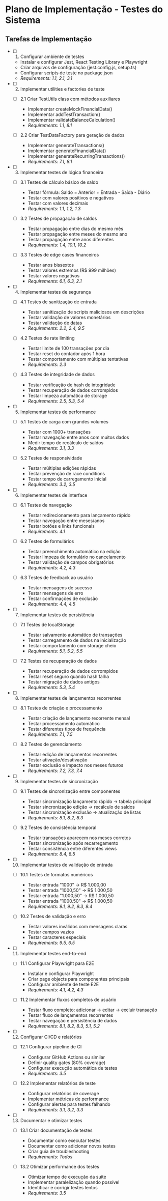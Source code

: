 # Plano de Implementação - Testes do Sistema

## Tarefas de Implementação

- [ ] 1. Configurar ambiente de testes
  - Instalar e configurar Jest, React Testing Library e Playwright
  - Criar arquivos de configuração (jest.config.js, setup.ts)
  - Configurar scripts de teste no package.json
  - _Requirements: 1.1, 2.1, 3.1_

- [ ] 2. Implementar utilities e factories de teste
  - [ ] 2.1 Criar TestUtils class com métodos auxiliares
    - Implementar createMockFinancialData()
    - Implementar addTestTransaction()
    - Implementar validateBalanceCalculation()
    - _Requirements: 1.1, 8.1_

  - [ ] 2.2 Criar TestDataFactory para geração de dados
    - Implementar generateTransactions()
    - Implementar generateFinancialData()
    - Implementar generateRecurringTransactions()
    - _Requirements: 7.1, 8.1_

- [ ] 3. Implementar testes de lógica financeira
  - [ ] 3.1 Testes de cálculo básico de saldo
    - Testar fórmula: Saldo = Anterior + Entrada - Saída - Diário
    - Testar com valores positivos e negativos
    - Testar com valores decimais
    - _Requirements: 1.1, 1.2, 1.3_

  - [ ] 3.2 Testes de propagação de saldos
    - Testar propagação entre dias do mesmo mês
    - Testar propagação entre meses do mesmo ano
    - Testar propagação entre anos diferentes
    - _Requirements: 1.4, 10.1, 10.2_

  - [ ] 3.3 Testes de edge cases financeiros
    - Testar anos bissextos
    - Testar valores extremos (R$ 999 milhões)
    - Testar valores negativos
    - _Requirements: 6.1, 6.3, 2.1_

- [ ] 4. Implementar testes de segurança
  - [ ] 4.1 Testes de sanitização de entrada
    - Testar sanitização de scripts maliciosos em descrições
    - Testar validação de valores monetários
    - Testar validação de datas
    - _Requirements: 2.2, 2.4, 9.5_

  - [ ] 4.2 Testes de rate limiting
    - Testar limite de 100 transações por dia
    - Testar reset do contador após 1 hora
    - Testar comportamento com múltiplas tentativas
    - _Requirements: 2.3_

  - [ ] 4.3 Testes de integridade de dados
    - Testar verificação de hash de integridade
    - Testar recuperação de dados corrompidos
    - Testar limpeza automática de storage
    - _Requirements: 2.5, 5.3, 5.4_

- [ ] 5. Implementar testes de performance
  - [ ] 5.1 Testes de carga com grandes volumes
    - Testar com 1000+ transações
    - Testar navegação entre anos com muitos dados
    - Medir tempo de recálculo de saldos
    - _Requirements: 3.1, 3.3_

  - [ ] 5.2 Testes de responsividade
    - Testar múltiplas edições rápidas
    - Testar prevenção de race conditions
    - Testar tempo de carregamento inicial
    - _Requirements: 3.2, 3.5_

- [ ] 6. Implementar testes de interface
  - [ ] 6.1 Testes de navegação
    - Testar redirecionamento para lançamento rápido
    - Testar navegação entre meses/anos
    - Testar botões e links funcionais
    - _Requirements: 4.1_

  - [ ] 6.2 Testes de formulários
    - Testar preenchimento automático na edição
    - Testar limpeza de formulário no cancelamento
    - Testar validação de campos obrigatórios
    - _Requirements: 4.2, 4.3_

  - [ ] 6.3 Testes de feedback ao usuário
    - Testar mensagens de sucesso
    - Testar mensagens de erro
    - Testar confirmações de exclusão
    - _Requirements: 4.4, 4.5_

- [ ] 7. Implementar testes de persistência
  - [ ] 7.1 Testes de localStorage
    - Testar salvamento automático de transações
    - Testar carregamento de dados na inicialização
    - Testar comportamento com storage cheio
    - _Requirements: 5.1, 5.2, 5.5_

  - [ ] 7.2 Testes de recuperação de dados
    - Testar recuperação de dados corrompidos
    - Testar reset seguro quando hash falha
    - Testar migração de dados antigos
    - _Requirements: 5.3, 5.4_

- [ ] 8. Implementar testes de lançamentos recorrentes
  - [ ] 8.1 Testes de criação e processamento
    - Testar criação de lançamento recorrente mensal
    - Testar processamento automático
    - Testar diferentes tipos de frequência
    - _Requirements: 7.1, 7.5_

  - [ ] 8.2 Testes de gerenciamento
    - Testar edição de lançamentos recorrentes
    - Testar ativação/desativação
    - Testar exclusão e impacto nos meses futuros
    - _Requirements: 7.2, 7.3, 7.4_

- [ ] 9. Implementar testes de sincronização
  - [ ] 9.1 Testes de sincronização entre componentes
    - Testar sincronização lançamento rápido → tabela principal
    - Testar sincronização edição → recálculo de saldos
    - Testar sincronização exclusão → atualização de listas
    - _Requirements: 8.1, 8.2, 8.3_

  - [ ] 9.2 Testes de consistência temporal
    - Testar transações aparecem nos meses corretos
    - Testar sincronização após recarregamento
    - Testar consistência entre diferentes views
    - _Requirements: 8.4, 8.5_

- [ ] 10. Implementar testes de validação de entrada
  - [ ] 10.1 Testes de formatos numéricos
    - Testar entrada "1000" → R$ 1.000,00
    - Testar entrada "1000,50" → R$ 1.000,50
    - Testar entrada "1.000,50" → R$ 1.000,50
    - Testar entrada "1000.50" → R$ 1.000,50
    - _Requirements: 9.1, 9.2, 9.3, 9.4_

  - [ ] 10.2 Testes de validação e erro
    - Testar valores inválidos com mensagens claras
    - Testar campos vazios
    - Testar caracteres especiais
    - _Requirements: 9.5, 6.5_

- [ ] 11. Implementar testes end-to-end
  - [ ] 11.1 Configurar Playwright para E2E
    - Instalar e configurar Playwright
    - Criar page objects para componentes principais
    - Configurar ambiente de teste E2E
    - _Requirements: 4.1, 4.2, 4.3_

  - [ ] 11.2 Implementar fluxos completos de usuário
    - Testar fluxo completo: adicionar → editar → excluir transação
    - Testar fluxo de lançamentos recorrentes
    - Testar navegação e persistência de dados
    - _Requirements: 8.1, 8.2, 8.3, 5.1, 5.2_

- [ ] 12. Configurar CI/CD e relatórios
  - [ ] 12.1 Configurar pipeline de CI
    - Configurar GitHub Actions ou similar
    - Definir quality gates (80% coverage)
    - Configurar execução automática de testes
    - _Requirements: 3.5_

  - [ ] 12.2 Implementar relatórios de teste
    - Configurar relatórios de coverage
    - Implementar métricas de performance
    - Configurar alertas para testes falhando
    - _Requirements: 3.1, 3.2, 3.3_

- [ ] 13. Documentar e otimizar testes
  - [ ] 13.1 Criar documentação de testes
    - Documentar como executar testes
    - Documentar como adicionar novos testes
    - Criar guia de troubleshooting
    - _Requirements: Todos_

  - [ ] 13.2 Otimizar performance dos testes
    - Otimizar tempo de execução da suite
    - Implementar paralelização quando possível
    - Identificar e corrigir testes lentos
    - _Requirements: 3.5_